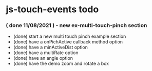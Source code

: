 # js-touch-events todo

### ( done 11/08/2021 ) - new ex-multi-touch-pinch section
* (done) start a new multi touch pinch example section
* (done) have a onPichActive callback method option
* (done) have a minActiveDist option
* (done) have a multiRate option
* (done) have an angle option
* (done) have the demo zoom and rotate a box

